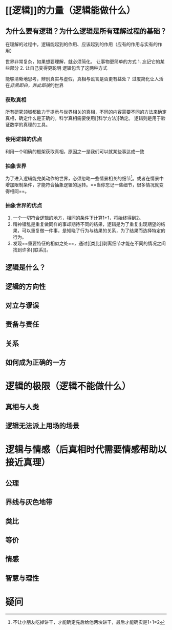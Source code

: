 # [[逻辑]]的力量（逻辑能做什么）
## 为什么要有逻辑？为什么逻辑是所有理解过程的基础？
在理解的过程中，逻辑能起到的作用、应该起到的作用（应有的作用与实有的作用）

世界非常复杂，如果想要理解，就必须简化。
让事物更简单的方式
	1. 忘记它的某些部分
	2. 让自己变得更聪明
逻辑包含了这两种方式

能够清晰地思考，辨别真实与虚假，真相与谎言是否更有益处？
过度简化让人活在*非黑即白，非此即彼*的世界
### 获取真相
所有研究领域都致力于提示与世界相关的真相，不同的内容需要不同的方法来确定真相，确定什么是正确的。科学真相需要使用[[科学方法]]确定。
逻辑则是用于验证数学的真理的工具。

### 使用逻辑的优点
利用一个明确的框架获取真相，原因之一是我们可以就某些事达成一致
### 抽象世界
为了进入逻辑能完美动作的世界，必须忽略一些情景相关的细节[^1]。或者在情景中增加限制条件，才能符合抽象逻辑的运转。==当你忘记一些细节，很多情况就变得相同==。
### 抽象世界的优点
1. 一个一切符合逻辑的地方，相同的条件下计算1+1，将始终得到2。
2. 精神错乱是重复做同样的事却期待不同的结果，逻辑是为了重复出现期望的结果，可以重复做一件事，是知晓了行为与结果的关系，为了结果而选择特定的行为。
3. 发现==重要特征的相似之处==，通过[[类比]]剥离细节才能在不同的情况之间找到许多[[联系]]。

## 逻辑是什么？
## 逻辑的方向性
## 对立与谬误
## 责备与责任
## 关系
## 如何成为正确的一方
# 逻辑的极限（逻辑不能做什么）
## 真相与人类
## 逻辑无法派上用场的场景
# 逻辑与情感（后真相时代需要情感帮助以接近真理）
## 公理
## 界线与灰色地带
## 类比
## 等价
## 情感
## 智慧与理性

# 疑问

[^1]: 不让小朋友吃掉饼干，才能确定先后给他两块饼干，最后才能确实是1+1=2